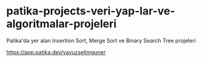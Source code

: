 # patika-projects-veri-yap-lar-ve-algoritmalar-projeleri
Patika'da yer alan Insertion Sort, Merge Sort ve Binary Search Tree projeleri


https://app.patika.dev/yavuzselimguner
